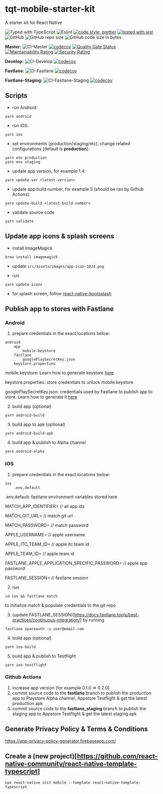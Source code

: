 # tqt-mobile-starter-kit

A starter kit for React Native

![Typed with TypeScript](https://flat.badgen.net/badge/icon/Typed?icon=typescript&label&labelColor=blue&color=555555)
![Eslint](https://badgen.net/badge/eslint/airbnb/ff5a5f?icon=airbnb)
[![code style: prettier](https://img.shields.io/badge/code_style-prettier-ff69b4.svg?style=flat-square)](https://github.com/prettier/prettier)
[![tested with jest](https://img.shields.io/badge/tested_with-jest-99424f.svg)](https://github.com/facebook/jest)
![GitHub](https://img.shields.io/github/license/thinhtran3588/tqt-mobile-starter-kit)
![GitHub repo size](https://img.shields.io/github/repo-size/thinhtran3588/tqt-mobile-starter-kit)
![GitHub code size in bytes](https://img.shields.io/github/languages/code-size/thinhtran3588/tqt-mobile-starter-kit)

**Master:**
![CI-Master](https://github.com/thinhtran3588/tqt-mobile-starter-kit/workflows/CI-Master/badge.svg)
[![codecov](https://codecov.io/gh/thinhtran3588/tqt-mobile-starter-kit/branch/master/graph/badge.svg)](https://codecov.io/gh/thinhtran3588/tqt-mobile-starter-kit)
[![Quality Gate Status](https://sonarcloud.io/api/project_badges/measure?project=thinhtran3588_tqt-mobile-starter-kit&metric=alert_status)](https://sonarcloud.io/dashboard?id=thinhtran3588_tqt-mobile-starter-kit)
[![Maintainability Rating](https://sonarcloud.io/api/project_badges/measure?project=thinhtran3588_tqt-mobile-starter-kit&metric=sqale_rating)](https://sonarcloud.io/dashboard?id=thinhtran3588_tqt-mobile-starter-kit)
[![Security Rating](https://sonarcloud.io/api/project_badges/measure?project=thinhtran3588_tqt-mobile-starter-kit&metric=security_rating)](https://sonarcloud.io/dashboard?id=thinhtran3588_tqt-mobile-starter-kit)

**Develop:**
![CI-Develop](https://github.com/thinhtran3588/tqt-mobile-starter-kit/workflows/CI-Develop/badge.svg?branch=develop)
[![codecov](https://codecov.io/gh/thinhtran3588/tqt-mobile-starter-kit/branch/develop/graph/badge.svg)](https://codecov.io/gh/thinhtran3588/tqt-mobile-starter-kit/branch/develop)

**Fastlane:**
![CI-Fastlane](https://github.com/thinhtran3588/tqt-mobile-starter-kit/workflows/CI-Fastlane/badge.svg?branch=fastlane)
[![codecov](https://codecov.io/gh/thinhtran3588/tqt-mobile-starter-kit/branch/fastlane/graph/badge.svg)](https://codecov.io/gh/thinhtran3588/tqt-mobile-starter-kit/branch/fastlane)

**Fastlane-Staging:**
![CI-Fastlane-Staging](https://github.com/thinhtran3588/tqt-mobile-starter-kit/workflows/CI-Fastlane-Staging/badge.svg?branch=fastlane-staging)
[![codecov](https://codecov.io/gh/thinhtran3588/tqt-mobile-starter-kit/branch/fastlane-staging/graph/badge.svg)](https://codecov.io/gh/thinhtran3588/tqt-mobile-starter-kit/branch/fastlane-staging)

## Scripts

- run Android:

```
yarn android
```

- run iOS:

```
yarn ios
```

- set environments (production/staging/etc), change related configurations (default is **production**):

```
yarn env production
yarn env staging
```

- update app version, for example 1.4:

```
yarn update-ver <latest-version>
```

- update app build number, for example 5 (should be ran by Github Actions):

```
yarn update-build <latest-build-number>
```

- validate source code

```
yarn validate
```

## Update app icons & splash screens

- install ImageMagick

```
brew install imagemagick
```

- update `src/assets/images/app-icon-1024.png`

- run

```
yarn update-icons
```

- for splash screen, follow [react-native-bootsplash](https://github.com/zoontek/react-native-bootsplash)

## Publish app to stores with Fastlane

### **Android**

1. prepare credentials in the exact locations below:

```
android
    app
        mobile.keystore
    fastlane
        googlePlaySecretKey.json
    keystore.properties

```

mobile.keystore: Learn how to generate keystore [here](https://reactnative.dev/docs/signed-apk-android)

keystore.properties: store credentials to unlock mobile.keystore

googlePlaySecretKey.json: credentials used by Fastlane to publish app to store. Learn how to generate it [here](https://docs.fastlane.tools/getting-started/android/setup/)

2. build app (optional)

```
yarn android-build
```

3. build app to apk (optional)

```
yarn android-build-apk
```

4. build app & publish to Alpha channel

```
yarn android-alpha
```

### **iOS**

1. prepare credentials in the exact locations below:

```
ios
    .env.default

```

.env.default: fastlane environment variables stored here

MATCH_APP_IDENTIFIER= // all app ids

MATCH_GIT_URL= // match git url

MATCH_PASSWORD= // match password

APPLE_USERNAME= // apple username

APPLE_ITC_TEAM_ID= // apple itc team id

APPLE_TEAM_ID= // apple team id

FASTLANE_APPLE_APPLICATION_SPECIFIC_PASSWORD= // apple app password

FASTLANE_SESSION= // fastlane session

2. run

```
cd ios && fastlane match
```

to initialize match & populate credentials to the git repo

3. (update FASTLANE_SESSION)[https://docs.fastlane.tools/best-practices/continuous-integration/] by running

```
fastlane spaceauth -u user@email.com
```

4. build app (optional)

```
yarn ios-build
```

5. build app & publish to Testflight

```
yarn ios-testflight
```

### **Github Actions**

1. increase app version (for example 0.1.0 => 0.2.0)
2. commit source code to the **fastlane** branch to publish the production app to Playstore Alpha channel, Appstore Testflight & get the latest production apk
3. commit source code to the **fastlane_staging** branch to publish the staging app to Appstore Testflight & get the latest staging apk

## Generate Privacy Policy & Terms & Conditions

https://app-privacy-policy-generator.firebaseapp.com/

## Create a (new project)[https://github.com/react-native-community/react-native-template-typescript]

```
npx react-native init mobile --template react-native-template-typescript
```
